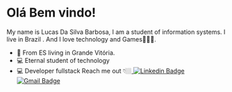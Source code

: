 # Olá Bem vindo!

  My name is Lucas Da Silva Barbosa, I am a student of information systems. I live in Brazil  . And I love technology  and Games🧑🏻‍💻.
-   📍  From ES living in Grande Vitória.
-   💻 Eternal student of technology
-   💻 Developer fullstack
Reach me out 👇🏼[
![Linkedin Badge](https://img.shields.io/badge/-Lucas%20Barbosa-202559?style=flat-square&logo=Linkedin&logoColor=white&link=https://www.linkedin.com/in/lucas-da-silva-barbosa-92b689136/)](https://www.linkedin.com/in/lucas-da-silva-barbosa-92b689136/) 
[![Gmail Badge](https://img.shields.io/badge/-Lucasdasilvabarbosa27@gmail.com-202559?style=flat-square&logo=Gmail&logoColor=white&link=mailto:Lucasdasilvabarbosa27@gmail.com)](mailto:Lucasdasilvabarbosa27@gmail.com)
